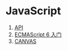 # JavaScript

1. [API](./api.md#api)    
2. [ECMAScript 6 入门](./ECMAScript6.md#ecmascript6入门)    
3. [CANVAS](./Canvas总结.md#canvas)    

